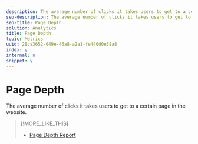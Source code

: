 ```yaml
---
description: The average number of clicks it takes users to get to a certain page in the website.
seo-description: The average number of clicks it takes users to get to a certain page in the website.
seo-title: Page Depth
solution: Analytics
title: Page Depth
topic: Metrics
uuid: 28ca3652-049e-46a8-a2a1-fe440d0e38a8
index: y
internal: n
snippet: y
---
```


# Page Depth

The average number of clicks it takes users to get to a certain page in the website.

>[!MORE_LIKE_THIS]
>
>* [Page Depth Report](reports_page_depth.md#concept_58DB9CFE4F0042ADB43AB86EF3DC4A7B)
